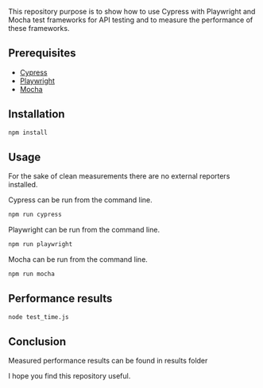 This repository purpose is to show how to use Cypress with Playwright and Mocha test frameworks for API testing and to measure the performance of these frameworks.

## Prerequisites

- [Cypress](https://www.cypress.io/)
- [Playwright](https://playwright.dev/)
- [Mocha](https://mochajs.org/)

## Installation

```bash
npm install
```

## Usage

For the sake of clean measurements there are no external reporters installed.

Cypress can be run from the command line.
```bash
npm run cypress
```

Playwright can be run from the command line.
```bash
npm run playwright
```

Mocha can be run from the command line.
```bash
npm run mocha
```

## Performance results

```bash
node test_time.js
```

## Conclusion

Measured performance results can be found in results folder

I hope you find this repository useful.